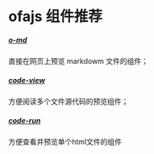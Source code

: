 # ofajs 组件推荐

##### [o-md](https://kirakiray.github.io/o-book/comps/o-md/demo.html)

直接在网页上预览 markdowm 文件的组件；

##### [code-view](https://kirakiray.github.io/o-book/comps/code-view/demo.html)

方便阅读多个文件源代码的预览组件；

##### [code-run](https://kirakiray.github.io/o-book/comps/code-run/demo.html)

方便查看并预览单个html文件的组件